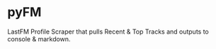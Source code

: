 # pyFM
LastFM Profile Scraper that pulls Recent &amp; Top Tracks and outputs to console &amp; markdown.
